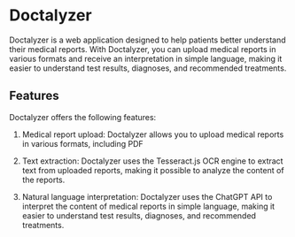 # Doctalyzer
Doctalyzer is a web application designed to help patients better understand their medical reports. With Doctalyzer, you can upload medical reports in various formats and receive an interpretation in simple language, making it easier to understand test results, diagnoses, and recommended treatments.

## Features
Doctalyzer offers the following features:

1. Medical report upload: Doctalyzer allows you to upload medical reports in various formats, including PDF

2. Text extraction: Doctalyzer uses the Tesseract.js OCR engine to extract text from uploaded reports, making it possible to analyze the content of the reports.

3. Natural language interpretation: Doctalyzer uses the ChatGPT API to interpret the content of medical reports in simple language, making it easier to understand test results, diagnoses, and recommended treatments.

